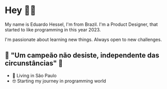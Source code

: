 # Hey 👋🏻

My name is Eduardo Hessel, I'm from Brazil. I'm a Product Designer, that started to like programming in this year 2023.

I'm passionate about learning new things. Always open to new challenges.

## 🧠 "Um campeão não desiste, independente das circunstâncias" 📖

-  📍  Living in São Paulo
- 🤓  Starting my journey in programming world
